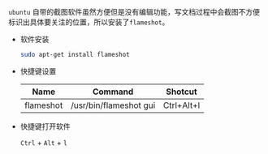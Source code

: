`ubuntu` 自带的截图软件虽然方便但是没有编辑功能，写文档过程中会截图不方便标识出具体要关注的位置，所以安装了`flameshot`。



* 软件安装

  ```bash
  sudo apt-get install flameshot
  ```

  

* 快捷键设置

  | Name      | Command                | Shotcut    |
  | --------- | ---------------------- | ---------- |
  | flameshot | /usr/bin/flameshot gui | Ctrl+Alt+l |

  

* 快捷键打开软件

  `Ctrl` + `Alt` + `l`

  

